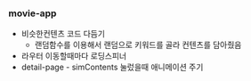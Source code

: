 ### movie-app
- 비슷한컨텐츠 코드 다듬기
	- 랜덤함수를 이용해서 랜덤으로 키워드를 골라 컨텐츠를 담아줬음
- 라우터 이동할때마다 로딩스피너
- detail-page - simContents 눌렀을때 애니메이션 주기
